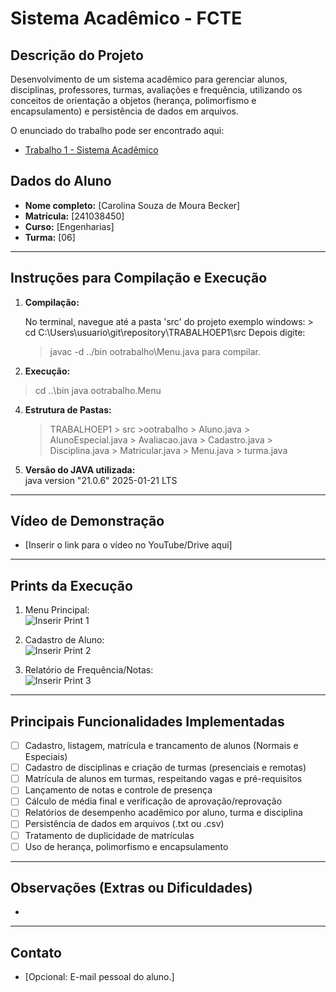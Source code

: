 # Sistema Acadêmico - FCTE

## Descrição do Projeto

Desenvolvimento de um sistema acadêmico para gerenciar alunos, disciplinas, professores, turmas, avaliações e frequência, utilizando os conceitos de orientação a objetos (herança, polimorfismo e encapsulamento) e persistência de dados em arquivos.

O enunciado do trabalho pode ser encontrado aqui:
- [Trabalho 1 - Sistema Acadêmico](https://github.com/lboaventura25/OO-T06_2025.1_UnB_FCTE/blob/main/trabalhos/ep1/README.md)

## Dados do Aluno

- **Nome completo:** [Carolina Souza de Moura Becker]
- **Matrícula:** [241038450]
- **Curso:** [Engenharias]
- **Turma:** [06]

---

## Instruções para Compilação e Execução

1. **Compilação:**

   No terminal, navegue até a pasta 'src' do projeto
   exemplo windows: >    cd C:\Users\usuario\git\repository\TRABALHOEP1\src
   Depois digite:
    >   javac -d ../bin ootrabalho\Menu.java
para compilar.


3. **Execução:**  
 >  cd ..\bin
 > java ootrabalho.Menu

4. **Estrutura de Pastas:**  
   > TRABALHOEP1
         > src
              >ootrabalho
                  > Aluno.java
                  > AlunoEspecial.java
                  > Avaliacao.java
                  > Cadastro.java
                  > Disciplina.java
                  > Matricular.java
                  > Menu.java
                  > turma.java

3. **Versão do JAVA utilizada:**  
   java version "21.0.6" 2025-01-21 LTS

---

## Vídeo de Demonstração

- [Inserir o link para o vídeo no YouTube/Drive aqui]

---

## Prints da Execução

1. Menu Principal:  
   ![Inserir Print 1](caminho/do/print1.png)

2. Cadastro de Aluno:  
   ![Inserir Print 2](caminho/do/print2.png)

3. Relatório de Frequência/Notas:  
   ![Inserir Print 3](caminho/do/print3.png)

---

## Principais Funcionalidades Implementadas

- [ ] Cadastro, listagem, matrícula e trancamento de alunos (Normais e Especiais)
- [ ] Cadastro de disciplinas e criação de turmas (presenciais e remotas)
- [ ] Matrícula de alunos em turmas, respeitando vagas e pré-requisitos
- [ ] Lançamento de notas e controle de presença
- [ ] Cálculo de média final e verificação de aprovação/reprovação
- [ ] Relatórios de desempenho acadêmico por aluno, turma e disciplina
- [ ] Persistência de dados em arquivos (.txt ou .csv)
- [ ] Tratamento de duplicidade de matrículas
- [ ] Uso de herança, polimorfismo e encapsulamento

---

## Observações (Extras ou Dificuldades)

- 

---

## Contato

- [Opcional: E-mail pessoal do aluno.]
